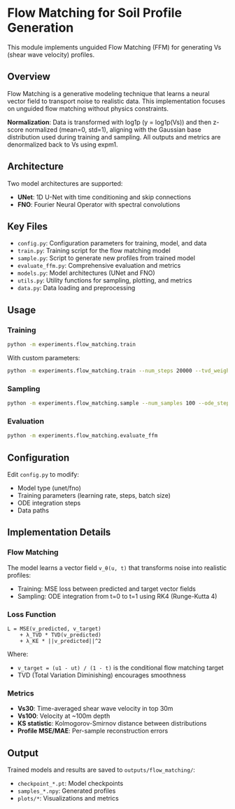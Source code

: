 # Flow Matching for Soil Profile Generation

This module implements unguided Flow Matching (FFM) for generating Vs (shear wave velocity) profiles.

## Overview

Flow Matching is a generative modeling technique that learns a neural vector field to transport noise to realistic data. This implementation focuses on unguided flow matching without physics constraints.

**Normalization**: Data is transformed with log1p (y = log1p(Vs)) and then z-score normalized (mean=0, std=1), aligning with the Gaussian base distribution used during training and sampling. All outputs and metrics are denormalized back to Vs using expm1.

## Architecture

Two model architectures are supported:
- **UNet**: 1D U-Net with time conditioning and skip connections
- **FNO**: Fourier Neural Operator with spectral convolutions

## Key Files

- `config.py`: Configuration parameters for training, model, and data
- `train.py`: Training script for the flow matching model
- `sample.py`: Script to generate new profiles from trained model
- `evaluate_ffm.py`: Comprehensive evaluation and metrics
- `models.py`: Model architectures (UNet and FNO)
- `utils.py`: Utility functions for sampling, plotting, and metrics
- `data.py`: Data loading and preprocessing

## Usage

### Training

```bash
python -m experiments.flow_matching.train
```

With custom parameters:
```bash
python -m experiments.flow_matching.train --num_steps 20000 --tvd_weight 0.01
```

### Sampling

```bash
python -m experiments.flow_matching.sample --num_samples 100 --ode_steps 200
```

### Evaluation

```bash
python -m experiments.flow_matching.evaluate_ffm
```

## Configuration

Edit `config.py` to modify:
- Model type (unet/fno)
- Training parameters (learning rate, steps, batch size)
- ODE integration steps
- Data paths

## Implementation Details

### Flow Matching

The model learns a vector field `v_θ(u, t)` that transforms noise into realistic profiles:
- Training: MSE loss between predicted and target vector fields
- Sampling: ODE integration from t=0 to t=1 using RK4 (Runge-Kutta 4)

### Loss Function

```
L = MSE(v_predicted, v_target)
    + λ_TVD * TVD(v_predicted)
    + λ_KE * ||v_predicted||^2
```

Where:
- `v_target = (u1 - ut) / (1 - t)` is the conditional flow matching target
- TVD (Total Variation Diminishing) encourages smoothness

### Metrics

- **Vs30**: Time-averaged shear wave velocity in top 30m
- **Vs100**: Velocity at ~100m depth
- **KS statistic**: Kolmogorov-Smirnov distance between distributions
- **Profile MSE/MAE**: Per-sample reconstruction errors

## Output

Trained models and results are saved to `outputs/flow_matching/`:
- `checkpoint_*.pt`: Model checkpoints
- `samples_*.npy`: Generated profiles
- `plots/*`: Visualizations and metrics

